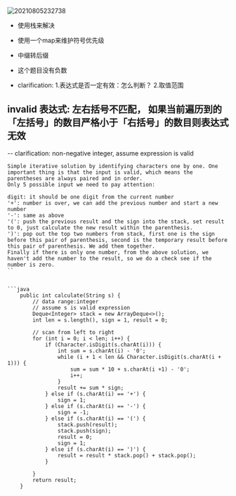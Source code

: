 

![20210805232738](https://i.loli.net/2021/08/06/ayP6Bv4hbIskY2e.png)

- 使用栈来解决

- 使用一个map来维护符号优先级

- 中缀转后缀

- 这个题目没有负数


- clarification: 1.表达式是否一定有效：怎么判断？  2.取值范围

invalid 表达式: 左右括号不匹配， 如果当前遍历到的「左括号」的数目严格小于「右括号」的数目则表达式无效
-



-- clarification: non-negative integer, assume expression is valid

```
Simple iterative solution by identifying characters one by one. One important thing is that the input is valid, which means the parentheses are always paired and in order.
Only 5 possible input we need to pay attention:

digit: it should be one digit from the current number
'+': number is over, we can add the previous number and start a new number
'-': same as above
'(': push the previous result and the sign into the stack, set result to 0, just calculate the new result within the parenthesis.
')': pop out the top two numbers from stack, first one is the sign before this pair of parenthesis, second is the temporary result before this pair of parenthesis. We add them together.
Finally if there is only one number, from the above solution, we haven't add the number to the result, so we do a check see if the number is zero.
``


```java
    public int calculate(String s) {
        // data range:integer
        // assume s is valid expression
        Deque<Integer> stack = new ArrayDeque<>();
        int len = s.length(), sign = 1, result = 0;
        
        // scan from left to right
        for (int i = 0; i < len; i++) {
            if (Character.isDigit(s.charAt(i))) {
                int sum = s.charAt(i) - '0';
                while (i + 1 < len && Character.isDigit(s.charAt(i + 1))) {
                    sum = sum * 10 + s.charAt(i +1) - '0';
                    i++;
                }
                result += sum * sign;
            } else if (s.charAt(i) == '+') {
                sign = 1;
            } else if (s.charAt(i) == '-') {
                sign = -1;
            } else if (s.charAt(i) == '(') {
                stack.push(result);
                stack.push(sign);
                result = 0;
                sign = 1;
            } else if (s.charAt(i) == ')') {
                result = result * stack.pop() + stack.pop();
            }
           
        }
        return result;
    }
```